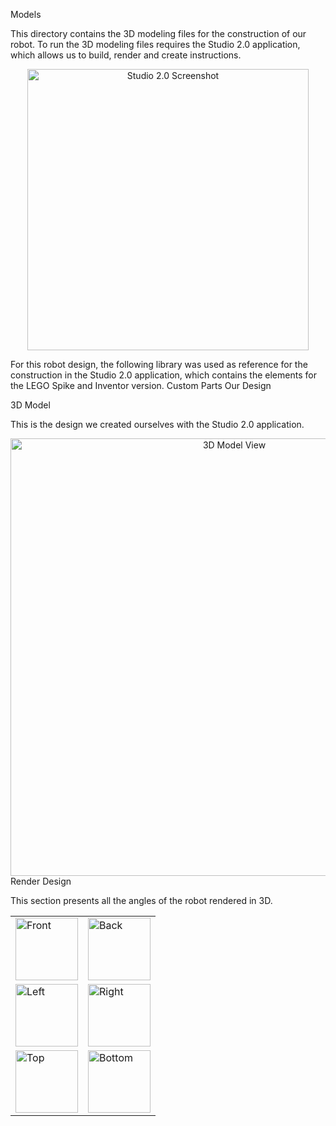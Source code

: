 Models

This directory contains the 3D modeling files for the construction of our robot. To run the 3D modeling files requires the Studio 2.0
 application, which allows us to build, render and create instructions.

<div style="text-align: center;"> <img src="https://raw.githubusercontent.com/csvprobotica/RoSGhost/main/models/Studio2.0.png" alt="Studio 2.0 Screenshot" width="450"/> </div>

For this robot design, the following library was used as reference for the construction in the Studio 2.0 application, which contains the elements for the LEGO Spike and Inventor version. Custom Parts
 Our Design

<div style="text-align: center;"> <!-- <img src="https://raw.githubusercontent.com/csvprobotica/RoSGhost/main/models/CustomParts.png" alt="Custom Parts Screenshot" width="450"/> --> <!-- Imagen no disponible --> </div>
3D Model

This is the design we created ourselves with the Studio 2.0 application.

<div style="text-align: center;"> <img src="https://raw.githubusercontent.com/csvprobotica/RoSGhost/main/models/3D_Model_View.jpg" alt="3D Model View" width="700"/> </div>
Render Design

This section presents all the angles of the robot rendered in 3D.

<table> <tr> <td><img src="https://raw.githubusercontent.com/csvprobotica/RoSGhost/main/models/v3/Front.jpg" alt="Front" width="100"/></td> <td><img src="https://raw.githubusercontent.com/csvprobotica/RoSGhost/main/models/v3/Back.jpg" alt="Back" width="100"/></td> </tr> <tr> <td><img src="https://raw.githubusercontent.com/csvprobotica/RoSGhost/main/models/v3/Left.jpg" alt="Left" width="100"/></td> <td><img src="https://raw.githubusercontent.com/csvprobotica/RoSGhost/main/models/v3/Right.jpg" alt="Right" width="100"/></td> </tr> <tr> <td><img src="https://raw.githubusercontent.com/csvprobotica/RoSGhost/main/models/v3/Top.jpg" alt="Top" width="100"/></td> <td><img src="https://raw.githubusercontent.com/csvprobotica/RoSGhost/main/models/v3/Bottom.jpg" alt="Bottom" width="100"/></td> </tr> </table>
